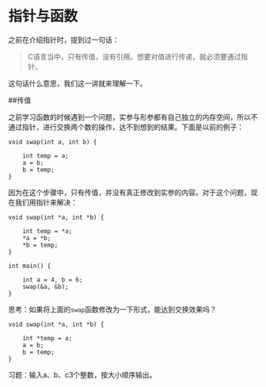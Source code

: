 # 指针与函数

之前在介绍指针时，提到过一句话：

> C语言当中，只有传值，没有引用。想要对值进行传递，就必须要通过指针。

这句话什么意思，我们这一讲就来理解一下。

##传值

之前学习函数的时候遇到一个问题，实参与形参都有自己独立的内存空间，所以不通过指针，进行交换两个数的操作，达不到想到的结果。下面是以前的例子：

```
void swap(int a, int b) {

    int temp = a;
    a = b;
    b = temp;
}

```

因为在这个步骤中，只有传值，并没有真正修改到实参的内容。对于这个问题，现在我们用指针来解决：

```
void swap(int *a, int *b) {

    int temp = *a;
    *a = *b;
    *b = temp;
}

int main() {

    int a = 4, b = 6;
    swap(&a, &b);
}

```

思考：如果将上面的`swap`函数修改为一下形式，能达到交换效果吗？

```
void swap(int *a, int *b) {

    int *temp = a;
    a = b;
    b = temp;
}

```

习题：输入a、b、c3个整数，按大小顺序输出。